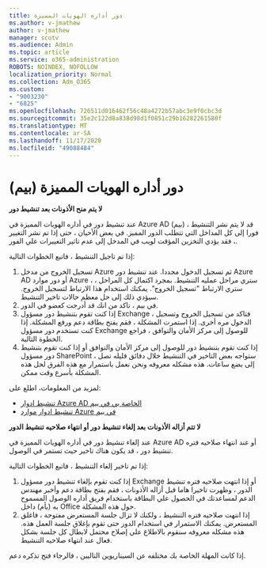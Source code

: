 ```yaml
---
title: دور أداره الهويات المميزة
ms.author: v-jmathew
author: v-jmathew
manager: scotv
ms.audience: Admin
ms.topic: article
ms.service: o365-administration
ROBOTS: NOINDEX, NOFOLLOW
localization_priority: Normal
ms.collection: Adm_O365
ms.custom:
- "9003230"
- "6825"
ms.openlocfilehash: 726511d016462f56c48a4272b57abc3e9f0cbc3d
ms.sourcegitcommit: 35e2c122d8a838d98d1f0851c29b16282261580f
ms.translationtype: MT
ms.contentlocale: ar-SA
ms.lasthandoff: 11/17/2020
ms.locfileid: "49088484"
---
```

# <a name="privileged-identity-managementpim-role"></a>دور أداره الهويات المميزة (بيم)

**لا يتم منح الأذونات بعد تنشيط دور**

عند تنشيط دور في أداره الهويات المميزة في Azure AD (بيم) ، قد لا يتم نشر التنشيط فورا إلى كل المداخل التي تتطلب الدور المميز. في بعض الأحيان ، حتى إذا تم نشر التغيير ، فقد يؤدي التخزين المؤقت لويب في المدخل إلى عدم تاثير التغييرات علي الفور.

إذا تم تاجيل التنشيط ، فاتبع الخطوات التالية:

1. تسجيل الخروج من مدخل Azure ثم تسجيل الدخول مجددا. عند تنشيط دور Azure AD أو دور موارد Azure ، ستري مراحل عمليه التنشيط. بمجرد اكتمال كل المراحل ، ستري الارتباط "تسجيل الخروج". يمكنك استخدام هذا الارتباط لتسجيل الخروج. سيؤدي ذلك إلى حل معظم حالات تاخير التنشيط.
2. في بيم ، تاكد من انك قد أدرجت كعضو في الدور.
3. إذا كنت تقوم بتنشيط دور مسؤول Exchange ، فتاكد من تسجيل الخروج وتسجيل الدخول مره أخرى. إذا استمرت المشكلة ، فقم بفتح بطاقة دعم ورفع المشكلة. إذا كنت تستخدم دور مسؤول Exchange للوصول إلى مركز الأمان والتوافق ، فراجع الخطوة التالية.
4. إذا كنت تقوم بتنشيط دور للوصول إلى مركز الأمان والتوافق أو إذا كنت تقوم بتنشيط دور مسؤول SharePoint ، ستواجه بعض التاخير في التنشيط خلال دقائق قليله تصل إلى بضع ساعات. هذه مشكله معروفه ونحن نعمل باستمرار مع هذه الفرق لحل هذه المشكلة بأسرع وقت ممكن.

لمزيد من المعلومات، اطلع على:

- [تنشيط ادوار Azure AD الخاصة بي في بيم](https://docs.microsoft.com/azure/active-directory/privileged-identity-management/pim-how-to-activate-role?WT.mc_id=Portal-Microsoft_Azure_Support "https://docs.microsoft.com/azure/active-directory/privileged-identity-management/pim-how-to-activate-role?wt.mc_id=portal-microsoft_azure_support")
- [تنشيط ادوار موارد Azure في بيم](https://docs.microsoft.com/azure/active-directory/privileged-identity-management/pim-resource-roles-activate-your-roles?WT.mc_id=Portal-Microsoft_Azure_Support "https://docs.microsoft.com/azure/active-directory/privileged-identity-management/pim-resource-roles-activate-your-roles?wt.mc_id=portal-microsoft_azure_support")

**لا تتم أزاله الأذونات بعد إلغاء تنشيط دور أو انتهاء صلاحيه تنشيط الدور**

عند إلغاء تنشيط دور في أداره الهويات المميزة في Azure AD أو عند انتهاء صلاحيه فتره تنشيط دور ، قد يكون هناك تاخير حيث تستمر في الوصول.

إذا تم تاخير إلغاء التنشيط ، فاتبع الخطوات التالية:

1. إذا كنت تقوم بإلغاء تنشيط دور مسؤول Exchange أو إذا انتهت صلاحيه فتره تنشيط الدور ، وظهرت تاخيرا هاما قبل أزاله الأذونات ، فقم بفتح بطاقة دعم وأخبر مهندس الدعم لمساعدتك في الحصول علي البطاقة باستخدام فريق أداره الوصول المسموح به (بأم) داخل Office حول هذه المشكلة.
2. إذا انتهت صلاحيه فتره التنشيط ، ولكنك لا تزال جلسة المستعرض مفتوحة ، فاغلق المستعرض. يمكنك الاستمرار في استخدام الدور حتى تقوم بإغلاق جلسة العمل هذه. هذه مشكله معروفه سنقوم بالاطلاع علي إصلاح محتمل لابطال كل جلسة بشكل فعال عند انتهاء صلاحيه التنشيط.

إذا كانت المهلة الخاصة بك مختلفه عن السيناريوين التاليين ، فالرجاء فتح تذكره دعم.
